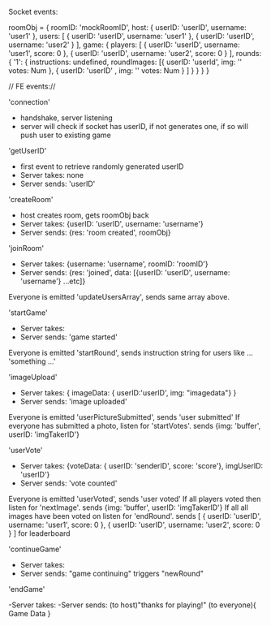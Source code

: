 Socket events:

roomObj = {
roomID: 'mockRoomID',
host: { userID: 'userID', username: 'user1' },
users: [ { userID: 'userID', username: 'user1' }, { userID: 'userID', username: 'user2' } ],
game: {
players: [ { userID: 'userID', username: 'user1', score: 0 }, { userID: 'userID', username: 'user2', score: 0 } ],
rounds: {
'1': {
instructions: undefined,
roundImages: [{
userID: 'userId',
img: ''
votes: Num
},
{
userID: 'userID' ,
img: ''
votes: Num
} ]
}
} } }

// FE events://

'connection'

- handshake, server listening
- server will check if socket has userID, if not generates one, if so will push user to existing game

'getUserID'

- first event to retrieve randomly generated userID
- Server takes: none
- Server sends: 'userID'

'createRoom'

- host creates room, gets roomObj back
- Server takes: {userID: 'userID', username: 'username'}
- Server sends: {res: 'room created', roomObj}

'joinRoom'

- Server takes: {username: 'username', roomID: 'roomID'}
- Server sends: {res: 'joined', data: [{userID: 'userID', username: 'username'} ...etc]}

Everyone is emitted 'updateUsersArray', sends same array above.

'startGame'

- Server takes:
- Server sends: 'game started'

Everyone is emitted 'startRound', sends instruction string for users like ... 'something ...'

'imageUpload'

- Server takes: { imageData: { userID:'userID', img: "imagedata"} }
- Server sends: 'image uploaded'

Everyone is emitted 'userPictureSubmitted', sends 'user submitted'
If everyone has submitted a photo, listen for 'startVotes'. sends {img: 'buffer', userID: 'imgTakerID'}

'userVote'

- Server takes: {voteData: { userID: 'senderID', score: 'score'}, imgUserID: 'userID'}
- Server sends: 'vote counted'

Everyone is emitted 'userVoted', sends 'user voted'
If all players voted then listen for 'nextImage'. sends {img: 'buffer', userID: 'imgTakerID'}
If all all images have been voted on listen for 'endRound'. sends [ { userID: 'userID', username: 'user1', score: 0 }, { userID: 'userID', username: 'user2', score: 0 } ] for leaderboard

'continueGame'

- Server takes:
- Server sends: "game continuing" triggers "newRound"

'endGame'

-Server takes:
-Server sends: (to host)"thanks for playing!" (to everyone){ Game Data }
